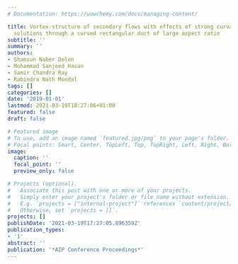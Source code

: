 ```yaml
---
# Documentation: https://wowchemy.com/docs/managing-content/

title: Vortex-structure of secondary flows with effects of strong curvature on unsteady
  solutions through a curved rectangular duct of large aspect ratio
subtitle: ''
summary: ''
authors:
- Shamsun Naher Dolon
- Mohammad Sanjeed Hasan
- Samir Chandra Ray
- Rabindra Nath Mondal
tags: []
categories: []
date: '2019-01-01'
lastmod: 2021-03-19T18:27:06+01:00
featured: false
draft: false

# Featured image
# To use, add an image named `featured.jpg/png` to your page's folder.
# Focal points: Smart, Center, TopLeft, Top, TopRight, Left, Right, BottomLeft, Bottom, BottomRight.
image:
  caption: ''
  focal_point: ''
  preview_only: false

# Projects (optional).
#   Associate this post with one or more of your projects.
#   Simply enter your project's folder or file name without extension.
#   E.g. `projects = ["internal-project"]` references `content/project/deep-learning/index.md`.
#   Otherwise, set `projects = []`.
projects: []
publishDate: '2021-03-19T17:27:05.896359Z'
publication_types:
- '1'
abstract: ''
publication: '*AIP Conference Proceedings*'
---
```

